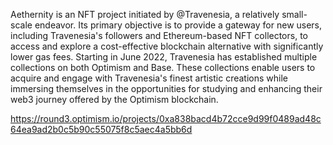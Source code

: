 Aethernity is an NFT project initiated by @Travenesia, a relatively small-scale endeavor. Its primary objective is to provide a gateway for new users, including Travenesia's followers and Ethereum-based NFT collectors, to access and explore a cost-effective blockchain alternative with significantly lower gas fees. Starting in June 2022, Travenesia has established multiple collections on both Optimism and Base. These collections enable users to acquire and engage with Travenesia's finest artistic creations while immersing themselves in the opportunities for studying and enhancing their web3 journey offered by the Optimism blockchain.

https://round3.optimism.io/projects/0xa838bacd4b72cce9d99f0489ad48c64ea9ad2b0c5b90c55075f8c5aec4a5bb6d
